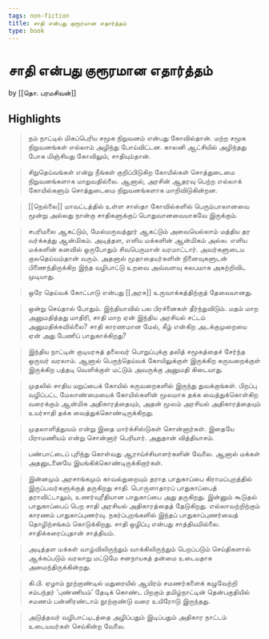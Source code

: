 ```yaml
---
tags: non-fiction
title: சாதி என்பது குரூரமான எதார்த்தம்
type: book
---
```


# சாதி என்பது குரூரமான எதார்த்தம்
by [[தொ. பரமசிவன்]]

## Highlights
> நம் நாட்டில் மிகப்பெரிய சமூக நிறுவனம் என்பது கோவில்தான். மற்ற சமூக நிறுவனங்கள் எல்லாம் அழிந்து போய்விட்டன. காலனி ஆட்சியில் அழிந்தது போக மிஞ்சியது கோவிலும், சாதியும்தான்.

> சிறுதெய்வங்கள் என்று நீங்கள் குறிப்பிடுகிற கோயில்கள் சொத்துடைமை நிறுவனங்களாக மாறுவதில்லை. ஆனால், அரசின் ஆதரவு பெற்ற எல்லாக் கோயில்களும் சொத்துடைமை நிறுவனங்களாக மாறிவிடுகின்றன.

> [[நெல்லை]] மாவட்டத்தில் உள்ள சாஸ்தா கோவில்களில் பெரும்பாலானவை மூன்று அல்லது நான்கு சாதிகளுக்குப் பொதுவானவையாகவே இருக்கும்.

> சபரிமலை ஆகட்டும், மேல்மருவத்தூர் ஆகட்டும் அவையெல்லாம் மத்திய தர வர்க்கத்து ஆன்மிகம். அடித்தள, எளிய மக்களின் ஆன்மிகம் அல்ல. எளிய மக்களின் கனவில் ஒருபோதும் சிவபெருமான் வரமாட்டார். அவர்களுடைய குலதெய்வம்தான் வரும். அதனால் மூதாதையர்களின் நினைவுகளுடன் பிணைந்திருக்கிற இந்த வழிபாட்டு உறவை அவ்வளவு சுலபமாக அகற்றிவிட முடியாது.

> ஒரே தெய்வக் கோட்பாடு என்பது [[அரசு]] உருவாக்கத்திற்குத் தேவையானது.

> ஒன்று செய்தால் போதும். இந்தியாவில் பல பிரச்னைகள் தீர்ந்துவிடும். மதம் மாற அனுமதித்தது மாதிரி, சாதி மாற ஏன் இந்திய அரசியல் சட்டம் அனுமதிக்கவில்லை? சாதி காரணமான மேல், கீழ் என்கிற அடக்குமுறையை ஏன் அது பேணிப் பாதுகாக்கிறது?

> இந்திய நாட்டின் குடியரசுத் தலைவர் பொறுப்புக்கு தலித் சமூகத்தைச் சேர்ந்த ஒருவர் வரலாம். ஆனால் பெருந்தெய்வக் கோயிலுக்குள் இருக்கிற கருவறைக்குள் இருக்கிற பத்தடி வெளிக்குள் மட்டும் அவருக்கு அனுமதி கிடையாது.

> முதலில் சாதிய மறுப்பைக் கோயில் கருவறைகளில் இருந்து துவக்குங்கள். பிறப்பு வழிப்பட்ட மேலாண்மையைக் கோயில்களின் மூலமாக தக்க வைத்துக்கொள்கிற வரைக்கும் ஆன்மிக அதிகாரத்தையும், அதன் மூலம் அரசியல் அதிகாரத்தையும் உயர்சாதி தக்க வைத்துக்கொண்டிருக்கிறது.

> முதலாளித்துவம் என்று இதை மார்க்சிஸ்டுகள் சொன்னார்கள். இதையே பிராமணியம் என்று சொன்னார் பெரியார். அதுதான் வித்தியாசம்.

> பண்பாட்டைப் புரிந்து கொள்வது ஆராய்ச்சியாளர்களின் வேலை. ஆனால் மக்கள் அதனுடனையே இயங்கிக்கொண்டிருக்கிறார்கள்.

> இன்னமும் அரசாங்கமும் காவல்துறையும் தராத பாதுகாப்பை கிராமப்புறத்தில் இருப்பவர்களுக்குத் தருகிறது சாதி. பொருளாதாரப் பாதுகாப்பைத் தராவிட்டாலும், உணர்வுரீதியான பாதுகாப்பை அது தருகிறது. இன்னும் கூடுதல் பாதுகாப்பைப் பெற சாதி அரசியல் அதிகாரத்தைத் தேடுகிறது. எல்லாவற்றிற்கும் காரணம் பாதுகாப்புணர்வு. நகர்ப்புறங்களில் இந்தப் பாதுகாப்புணர்வைத் தொழிற்சங்கம் கொடுக்கிறது. சாதி ஒழிப்பு என்பது சாத்தியமில்﻿லை. சாதிக்கரைப்புதான் சாத்தியம்.

> அடித்தள மக்கள் வாழ்விலிருந்தும் வாக்கிலிருந்தும் பெறப்படும் செய்திகளால் ஆக்கப்படும் வரலாறு மட்டுமே சனநாயகத் தன்﻿மை உடையதாக அமைந்திருக்கின்றது.

> கி.பி. ஏழாம் நூற்றாண்டில் மதுரையில் ஆயிரம் சமணர்களைக் கழுவேற்றி சம்பந்தர் ‘புண்ணியம்’ தேடிக் கொண்ட பிறகும் தமிழ்நாட்டின் தென்பகுதியில் சமணம் பன்னிரண்டாம் நூற்றாண்டு வரை உயிரோடு இருந்தது.

> அடுத்தவர் வழிபாட்டிடத்தை அழிப்பதும் இடிப்பதும் அதிகார நாட்டம் உடையவர்கள் செய்கின்ற வேலை.
